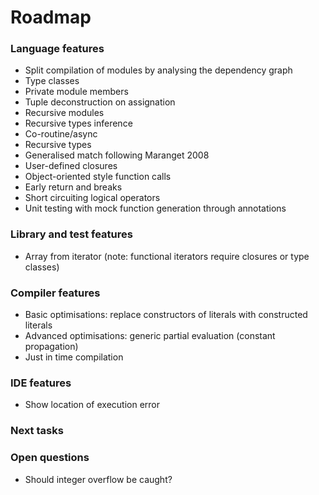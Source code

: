 # Roadmap

### Language features

- Split compilation of modules by analysing the dependency graph
- Type classes
- Private module members
- Tuple deconstruction on assignation
- Recursive modules
- Recursive types inference
- Co-routine/async
- Recursive types
- Generalised match following Maranget 2008
- User-defined closures
- Object-oriented style function calls
- Early return and breaks
- Short circuiting logical operators
- Unit testing with mock function generation through annotations

### Library and test features

- Array from iterator (note: functional iterators require closures or type classes)

### Compiler features

- Basic optimisations: replace constructors of literals with constructed literals
- Advanced optimisations: generic partial evaluation (constant propagation)
- Just in time compilation

### IDE features

- Show location of execution error

### Next tasks


### Open questions

- Should integer overflow be caught?